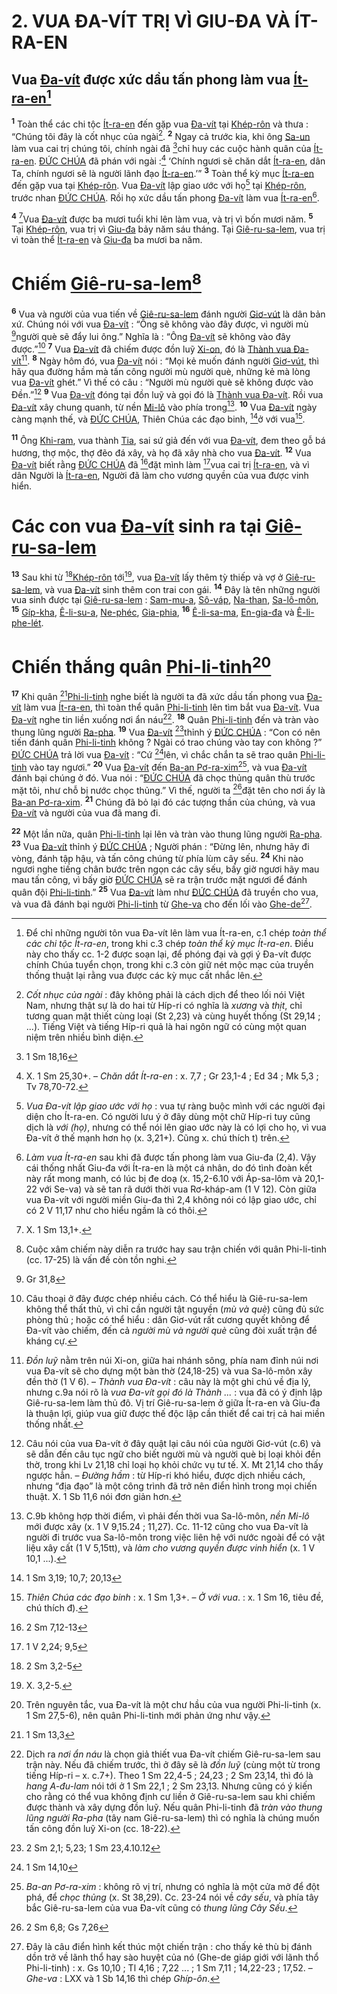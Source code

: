 # 2. VUA ĐA-VÍT TRỊ VÌ GIU-ĐA VÀ ÍT-RA-EN

## Vua [Đa-vít]() được xức dầu tấn phong làm vua [Ít-ra-en]()[^1]
<sup><b>1</b></sup> Toàn thể các chi tộc [Ít-ra-en]() đến gặp vua [Đa-vít]() tại [Khép-rôn]() và thưa : “Chúng tôi đây là cốt nhục của ngài[^2]. <sup><b>2</b></sup> Ngay cả trước kia, khi ông [Sa-un]() làm vua cai trị chúng tôi, chính ngài đã [^1*]chỉ huy các cuộc hành quân của [Ít-ra-en](). [ĐỨC CHÚA]() đã phán với ngài :[^3] ‘Chính ngươi sẽ chăn dắt [Ít-ra-en](), dân Ta, chính ngươi sẽ là người lãnh đạo [Ít-ra-en]().’” <sup><b>3</b></sup> Toàn thể kỳ mục [Ít-ra-en]() đến gặp vua tại [Khép-rôn](). Vua [Đa-vít]() lập giao ước với họ[^4] tại [Khép-rôn](), trước nhan [ĐỨC CHÚA](). Rồi họ xức dầu tấn phong [Đa-vít]() làm vua [Ít-ra-en]()[^5].

<sup><b>4</b></sup> [^6]Vua [Đa-vít]() được ba mươi tuổi khi lên làm vua, và trị vì bốn mươi năm. <sup><b>5</b></sup> Tại [Khép-rôn](), vua trị vì [Giu-đa]() bảy năm sáu tháng. Tại [Giê-ru-sa-lem](), vua trị vì toàn thể [Ít-ra-en]() và [Giu-đa]() ba mươi ba năm.


# Chiếm [Giê-ru-sa-lem]()[^7]
<sup><b>6</b></sup> Vua và người của vua tiến về [Giê-ru-sa-lem]() đánh người [Giơ-vút]() là dân bản xứ. Chúng nói với vua [Đa-vít]() : “Ông sẽ không vào đây được, vì người mù [^2*]người què sẽ đẩy lui ông.” Nghĩa là : “Ông [Đa-vít]() sẽ không vào đây được.”[^8] <sup><b>7</b></sup> Vua [Đa-vít]() đã chiếm được đồn luỹ [Xi-on](), đó là [Thành vua Đa-vít]()[^9]. <sup><b>8</b></sup> Ngày hôm đó, vua [Đa-vít]() nói : “Mọi kẻ muốn đánh người [Giơ-vút](), thì hãy qua đường hầm mà tấn công người mù người què, những kẻ mà lòng vua [Đa-vít]() ghét.” Vì thế có câu : “Người mù người què sẽ không được vào Đền.”[^10] <sup><b>9</b></sup> Vua [Đa-vít]() đóng tại đồn luỹ và gọi đó là [Thành vua Đa-vít](). Rồi vua [Đa-vít]() xây chung quanh, từ nền [Mi-lô]() vào phía trong[^11]. <sup><b>10</b></sup> Vua [Đa-vít]() ngày càng mạnh thế, và [ĐỨC CHÚA](), Thiên Chúa các đạo binh, [^3*]ở với vua[^12].

<sup><b>11</b></sup> Ông [Khi-ram](), vua thành [Tia](), sai sứ giả đến với vua [Đa-vít](), đem theo gỗ bá hương, thợ mộc, thợ đẽo đá xây, và họ đã xây nhà cho vua [Đa-vít](). <sup><b>12</b></sup> Vua [Đa-vít]() biết rằng [ĐỨC CHÚA]() đã [^4*]đặt mình làm [^5*]vua cai trị [Ít-ra-en](), và vì dân Người là [Ít-ra-en](), Người đã làm cho vương quyền của vua được vinh hiển.


# Các con vua [Đa-vít]() sinh ra tại [Giê-ru-sa-lem]()
<sup><b>13</b></sup> Sau khi từ [^6*][Khép-rôn]() tới[^13], vua [Đa-vít]() lấy thêm tỳ thiếp và vợ ở [Giê-ru-sa-lem](), và vua [Đa-vít]() sinh thêm con trai con gái. <sup><b>14</b></sup> Đây là tên những người vua sinh được tại [Giê-ru-sa-lem]() : [Sam-mu-a](), [Sô-váp](), [Na-than](), [Sa-lô-môn](), <sup><b>15</b></sup> [Gíp-kha](), [Ê-li-su-a](), [Ne-phéc](), [Gia-phia](), <sup><b>16</b></sup> [Ê-li-sa-ma](), [En-gia-đa]() và [Ê-li-phe-lét]().


# Chiến thắng quân [Phi-li-tinh]()[^14]
<sup><b>17</b></sup> Khi quân [^7*][Phi-li-tinh]() nghe biết là người ta đã xức dầu tấn phong vua [Đa-vít]() làm vua [Ít-ra-en](), thì toàn thể quân [Phi-li-tinh]() lên tìm bắt vua [Đa-vít](). Vua [Đa-vít]() nghe tin liền xuống nơi ẩn náu[^15]. <sup><b>18</b></sup> Quân [Phi-li-tinh]() đến và tràn vào thung lũng người [Ra-pha](). <sup><b>19</b></sup> Vua [Đa-vít]() [^8*]thỉnh ý [ĐỨC CHÚA]() : “Con có nên tiến đánh quân [Phi-li-tinh]() không ? Ngài có trao chúng vào tay con không ?” [ĐỨC CHÚA]() trả lời vua [Đa-vít]() : “Cứ [^9*]lên, vì chắc chắn ta sẽ trao quân [Phi-li-tinh]() vào tay ngươi.” <sup><b>20</b></sup> Vua [Đa-vít]() đến [Ba-an Pơ-ra-xim]()[^16], và vua [Đa-vít]() đánh bại chúng ở đó. Vua nói : “[ĐỨC CHÚA]() đã chọc thủng quân thù trước mặt tôi, như chỗ bị nước chọc thủng.” Vì thế, người ta [^10*]đặt tên cho nơi ấy là [Ba-an Pơ-ra-xim](). <sup><b>21</b></sup> Chúng đã bỏ lại đó các tượng thần của chúng, và vua [Đa-vít]() và người của vua đã mang đi.

<sup><b>22</b></sup> Một lần nữa, quân [Phi-li-tinh]() lại lên và tràn vào thung lũng người [Ra-pha](). <sup><b>23</b></sup> Vua [Đa-vít]() thỉnh ý [ĐỨC CHÚA]() ; Người phán : “Đừng lên, nhưng hãy đi vòng, đánh tập hậu, và tấn công chúng từ phía lùm cây sếu. <sup><b>24</b></sup> Khi nào ngươi nghe tiếng chân bước trên ngọn các cây sếu, bấy giờ ngươi hãy mau mau tấn công, vì bấy giờ [ĐỨC CHÚA]() sẽ ra trận trước mặt ngươi để đánh quân đội [Phi-li-tinh]().” <sup><b>25</b></sup> Vua [Đa-vít]() làm như [ĐỨC CHÚA]() đã truyền cho vua, và vua đã đánh bại người [Phi-li-tinh]() từ [Ghe-va]() cho đến lối vào [Ghe-de]()[^17].

[^1]: Để chỉ những người tôn vua Đa-vít lên làm vua Ít-ra-en, c.1 chép *toàn thể các chi tộc Ít-ra-en*, trong khi c.3 chép *toàn thể kỳ mục Ít-ra-en*. Điều này cho thấy cc. 1-2 được soạn lại, để phóng đại và gợi ý Đa-vít được chính Chúa tuyển chọn, trong khi c.3 còn giữ nét mộc mạc của truyền thống thuật lại rằng vua được các kỳ mục cất nhắc lên.
[^2]: *Cốt nhục của ngài* : đây không phải là cách dịch để theo lối nói Việt Nam, nhưng thật sự là do hai từ Híp-ri có nghĩa là *xương* và *thịt*, chỉ tương quan mật thiết cùng loại (St 2,23) và cùng huyết thống (St 29,14 ; ...). Tiếng Việt và tiếng Híp-ri quả là hai ngôn ngữ có cùng một quan niệm trên nhiều bình diện.
[^3]: X. 1 Sm 25,30+. – *Chăn dắt Ít-ra-en* : x. 7,7 ; Gr 23,1-4 ; Ed 34 ; Mk 5,3 ; Tv 78,70-72.
[^4]: *Vua Đa-vít lập giao ước với họ* : vua tự ràng buộc mình với các người đại diện cho Ít-ra-en. Có người lưu ý ở đây dùng một chữ Híp-ri tuy cũng dịch là *với (họ)*, nhưng có thể nói lên giao ước này là có lợi cho họ, vì vua Đa-vít ở thế mạnh hơn họ (x. 3,21+). Cũng x. chú thích t) trên.
[^5]: *Làm vua Ít-ra-en* sau khi đã được tấn phong làm vua Giu-đa (2,4). Vậy cái thống nhất Giu-đa với Ít-ra-en là một cá nhân, do đó tình đoàn kết này rất mong manh, có lúc bị đe doạ (x. 15,2-6.10 với Áp-sa-lôm và 20,1-22 với Se-va) và sẽ tan rã dưới thời vua Rơ-kháp-am (1 V 12). Còn giữa vua Đa-vít với người miền Giu-đa thì 2,4 không nói có lập giao ước, chỉ có 2 V 11,17 như cho hiểu ngầm là có thôi.
[^6]: X. 1 Sm 13,1+.
[^7]: Cuộc xâm chiếm này diễn ra trước hay sau trận chiến với quân Phi-li-tinh (cc. 17-25) là vấn đề còn tồn nghi.
[^8]: Câu thoại ở đây được chép nhiều cách. Có thể hiểu là Giê-ru-sa-lem không thể thất thủ, vì chỉ cần người tật nguyền (*mù và què*) cũng đủ sức phòng thủ ; hoặc có thể hiểu : dân Giơ-vút rất cương quyết không để Đa-vít vào chiếm, đến cả *người mù và người què* cũng đòi xuất trận để kháng cự.
[^9]: *Đồn luỹ* nằm trên núi Xi-on, giữa hai nhánh sông, phía nam đỉnh núi nơi vua Đa-vít sẽ cho dựng một bàn thờ (24,18-25) và vua Sa-lô-môn xây đền thờ (1 V 6). – *Thành vua Đa-vít* : câu này là một ghi chú về địa lý, nhưng c.9a nói rõ là *vua Đa-vít gọi đó là Thành ...* : vua đã có ý định lập Giê-ru-sa-lem làm thủ đô. Vị trí Giê-ru-sa-lem ở giữa Ít-ra-en và Giu-đa là thuận lợi, giúp vua giữ được thế độc lập cần thiết để cai trị cả hai miền thống nhất.
[^10]: Câu nói của vua Đa-vít ở đây quật lại câu nói của người Giơ-vút (c.6) và sẽ dẫn đến câu tục ngữ cho biết người mù và người què bị loại khỏi đền thờ, trong khi Lv 21,18 chỉ loại họ khỏi chức vụ tư tế. X. Mt 21,14 cho thấy ngược hẳn. – *Đường hầm* : từ Híp-ri khó hiểu, được dịch nhiều cách, nhưng “địa đạo” là một công trình đã trở nên điển hình trong mọi chiến thuật. X. 1 Sb 11,6 nói đơn giản hơn.
[^11]: C.9b không hợp thời điểm, vì phải đến thời vua Sa-lô-môn, *nền Mi-lô* mới được xây (x. 1 V 9,15.24 ; 11,27). Cc. 11-12 cũng cho vua Đa-vít là người đi trước vua Sa-lô-môn trong việc liên hệ với nước ngoài để có vật liệu xây cất (1 V 5,15tt), và *làm cho vương quyền được vinh hiển* (x. 1 V 10,1 ...).
[^12]: *Thiên Chúa các đạo binh* : x. 1 Sm 1,3+. – *Ở với vua*. : x. 1 Sm 16, tiêu đề, chú thích đ).
[^13]: X. 3,2-5.
[^14]: Trên nguyên tắc, vua Đa-vít là một chư hầu của vua người Phi-li-tinh (x. 1 Sm 27,5-6), nên quân Phi-li-tinh mới phản ứng như vậy.
[^15]: Dịch ra *nơi ẩn náu* là chọn giả thiết vua Đa-vít chiếm Giê-ru-sa-lem sau trận này. Nếu đã chiếm trước, thì ở đây sẽ là *đồn luỹ* (cùng một từ trong tiếng Híp-ri – x. c.7+). Theo 1 Sm 22,4-5 ; 24,23 ; 2 Sm 23,14, thì đó là *hang A-đu-lam* nói tới ở 1 Sm 22,1 ; 2 Sm 23,13. Nhưng cũng có ý kiến cho rằng có thể vua không định cư liền ở Giê-ru-sa-lem sau khi chiếm được thành và xây dựng đồn luỹ. Nếu quân Phi-li-tinh đã *tràn vào thung lũng người Ra-pha* (tây nam Giê-ru-sa-lem) thì có nghĩa là chúng muốn tấn công đồn luỹ Xi-on (cc. 18-22).
[^16]: *Ba-an Pơ-ra-xim* : không rõ vị trí, nhưng có nghĩa là một cửa mở để đột phá, để *chọc thủng* (x. St 38,29). Cc. 23-24 nói về *cây sếu*, và phía tây bắc Giê-ru-sa-lem của vua Đa-vít cũng có *thung lũng Cây Sếu*.
[^17]: Đây là câu điển hình kết thúc một chiến trận : cho thấy kẻ thù bị đánh dồn trở về lãnh thổ hay sào huyệt của nó (Ghe-de giáp giới với lãnh thổ Phi-li-tinh) : x. Gs 10,10 ; Tl 4,16 ; 7,22 ... ; 1 Sm 7,11 ; 14,22-23 ; 17,52. – *Ghe-va* : LXX và 1 Sb 14,16 thì chép *Ghíp-ôn*.
[^1*]: 1 Sm 18,16
[^2*]: Gr 31,8
[^3*]: 1 Sm 3,19; 10,7; 20,13
[^4*]: 2 Sm 7,12-13
[^5*]: 1 V 2,24; 9,5
[^6*]: 2 Sm 3,2-5
[^7*]: 1 Sm 13,3
[^8*]: 2 Sm 2,1; 5,23; 1 Sm 23,4.10.12
[^9*]: 1 Sm 14,10
[^10*]: 2 Sm 6,8; Gs 7,26